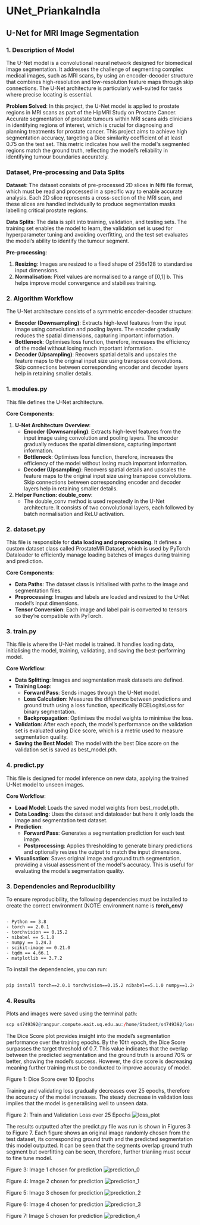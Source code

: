 # UNet_PriankaIndla

## U-Net for MRI Image Segmentation

### 1.  Description of Model

The U-Net model is a convolutional neural network designed for biomedical image segmentation. It addresses the challenge of segmenting complex medical images, such as MRI scans, by using an encoder-decoder structure that combines high-resolution and low-resolution feature maps through skip connections. The U-Net architecture is particularly well-suited for tasks where precise locating is essential.

**Problem Solved**: In this project, the U-Net model is applied to prostate regions in MRI scans as part of the HipMRI Study on Prostate Cancer. Accurate segmentation of prostate tumours within MRI scans aids clinicians in identifying regions of interest, which is crucial for diagnosing and planning treatments for prostate cancer. This project aims to achieve high segmentation accuracy, targeting a Dice similarity coefficient of at least 0.75 on the test set. This metric indicates how well the model's segmented regions match the ground truth, reflecting the model’s reliability in identifying tumour boundaries accurately. 

### Dataset, Pre-processing and Data Splits

**Dataset**: The dataset consists of pre-processed 2D slices in Nifti file format, which must be read and processed in a specific way to enable accurate analysis. Each 2D slice represents a cross-section of the MRI scan, and these slices are handled individually to produce segmentation masks labelling critical prostate regions.

**Data Splits**:
The data is split into training, validation, and testing sets. The training set enables the model to learn, the validation set is used for hyperparameter tuning and avoiding overfitting, and the test set evaluates the model’s ability to identify the tumour segment.

**Pre-processing**:

1. **Resizing**: Images are resized to a fixed shape of 256x128 to standardise input dimensions.
2. **Normalisation**: Pixel values are normalised to a range of [0,1] b. This helps improve model convergence and stabilises training.

### 2. Algorithm Workflow

The U-Net architecture consists of a symmetric encoder-decoder structure:

- **Encoder (Downsampling)**: Extracts high-level features from the input image using convolution and pooling layers. The encoder gradually reduces the spatial dimensions, capturing important information.
- **Bottleneck**: Optimises loss function, therefore, increases the efficiency of the model without losing much important information.
- **Decoder (Upsampling)**: Recovers spatial details and upscales the feature maps to the original input size using transpose convolutions. Skip connections between corresponding encoder and decoder layers help in retaining smaller details.

### **1. modules.py**

This file defines the U-Net architecture.

**Core Components**:

1. **U-Net Architecture Overview**:
    - **Encoder (Downsampling)**: Extracts high-level features from the input image using convolution and pooling layers. The encoder gradually reduces the spatial dimensions, capturing important information.
    - **Bottleneck**: Optimises loss function, therefore, increases the efficiency of the model without losing much important information.
    - **Decoder (Upsampling)**: Recovers spatial details and upscales the feature maps to the original input size using transpose convolutions. Skip connections between corresponding encoder and decoder layers help in retaining smaller details.
2. **Helper Function: double_conv**:
    - The double_conv method is used repeatedly in the U-Net architecture. It consists of two convolutional layers, each followed by batch normalisation and ReLU activation.

### 2. dataset.py

This file is responsible for **data loading and preprocessing**. It defines a custom dataset class called ProstateMRIDataset, which is used by PyTorch Dataloader to efficiently manage loading batches of images during training and prediction.

**Core Components**:

- **Data Paths**: The dataset class is initialised with paths to the image and segmentation files.
- **Preprocessing**: Images and labels are loaded and resized to the U-Net model’s input dimensions.
- **Tensor Conversion**: Each image and label pair is converted to tensors so they’re compatible with PyTorch.

### 3. train.py

This file is where the U-Net model is trained. It handles loading data, initialising the model, training, validating, and saving the best-performing model.

**Core Workflow**:

- **Data Splitting**: Images and segmentation mask datasets are defined.
- **Training Loop**:
    - **Forward Pass**: Sends images through the U-Net model.
    - **Loss Calculation**: Measures the difference between predictions and ground truth using a loss function, specifically BCELogitsLoss for binary segmentation.
    - **Backpropagation**: Optimises the model weights to minimise the loss.
- **Validation**: After each epoch, the model’s performance on the validation set is evaluated using Dice score, which is a metric used to measure segmentation quality.
- **Saving the Best Model**: The model with the best Dice score on the validation set is saved as best_model.pth.

### 4. predict.py

This file is designed for model inference on new data, applying the trained U-Net model to unseen images.

**Core Workflow**:

- **Load Model**: Loads the saved model weights from best_model.pth.
- **Data Loading**: Uses the dataset and dataloader but here it only loads the image and segmentation test dataset.
- **Prediction**:
    - **Forward Pass**: Generates a segmentation prediction for each test image.
    - **Postprocessing**: Applies thresholding to generate binary predictions and optionally resizes the output to match the input dimensions.
- **Visualisation**: Saves original image and ground truth segmentation, providing a visual assessment of the model's accuracy. This is useful for evaluating the model’s segmentation quality.

### 3. Dependencies and Reproducibility

To ensure reproducibility, the following dependencies must be installed to create the correct environment (NOTE: environment name is ***torch_env)***

```

- Python == 3.8
- torch == 2.0.1
- torchvision == 0.15.2
- nibabel == 5.1.0
- numpy == 1.24.3
- scikit-image == 0.21.0
- tqdm == 4.66.1
- matplotlib == 3.7.2

```

To install the dependencies, you can run:

```bash

pip install torch==2.0.1 torchvision==0.15.2 nibabel==5.1.0 numpy==1.24.3 scikit-image==0.21.0 tqdm==4.66.1 matplotlib==3.7.2

```

### 4. Results

Plots and images were saved using the terminal path:

```r
scp s4749392@rangpur.compute.eait.uq.edu.au:/home/Student/s4749392/loss_plot.png ~/Desktop/

```
The Dice Score plot provides insight into the model’s segmentation performance over the training epochs. By the 10th epoch, the Dice Score surpasses the target threshold of 0.7. This value indicates that the overlap between the predicted segmentation and the ground truth is around 70% or better, showing the model’s success. However, the dice score is decreasing meaning further training must be conducted to improve accuracy of model.

Figure 1: Dice Score over 10 Epochs



Training and validating loss gradually decreases over 25 epochs, therefore the accuracy of the model increases. The steady decrease in validation loss implies that the model is generalising well to unseen data.

Figure 2: Train and Validation Loss over 25 Epochs
![loss_plot](https://github.com/user-attachments/assets/958820c0-c23d-4bbe-9d46-326b868f7613)


The results outputted after the predict.py file was run is shown in Figures 3 to Figure 7. Each figure shows an original image randomly chosen from the test dataset, its corresponding ground truth and the predicted segmentation this model outputted. It can be seen that the segments overlap ground truth segment but overfitting can be seen, therefore, further trianiing must occur to fine tune model.

Figure 3: Image 1 chosen for prediction
![prediction_0](https://github.com/user-attachments/assets/049205b6-8b7e-4170-9a15-c52ada49cc04)

Figure 4: Image 2 chosen for prediction
![prediction_1](https://github.com/user-attachments/assets/09c0979a-6cf7-4ab6-8cb4-5aac87b541b7)

Figure 5: Image 3 chosen for prediction
![prediction_2](https://github.com/user-attachments/assets/e342310e-63ad-46a7-a00a-cff31189fea6)

Figure 6: Image 4 chosen for prediction
![prediction_3](https://github.com/user-attachments/assets/de590168-adcc-4f1d-975b-bd9feab5dca0)

Figure 7: Image 5 chosen for prediction
![prediction_4](https://github.com/user-attachments/assets/16093749-2903-480b-9195-cf72fedd3c39)





